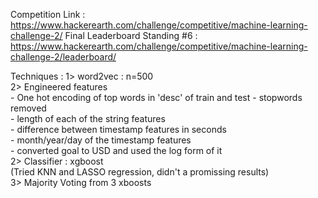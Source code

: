 Competition Link : https://www.hackerearth.com/challenge/competitive/machine-learning-challenge-2/
Final Leaderboard Standing #6 : https://www.hackerearth.com/challenge/competitive/machine-learning-challenge-2/leaderboard/

Techniques :
1> word2vec : n=500  
2> Engineered features  
	- One hot encoding of top words in 'desc' of train and test - stopwords removed  
	- length of each of the string features  
	- difference between timestamp features in seconds  
	- month/year/day of the timestamp features  
	- converted goal to USD and used the log form of it  
2> Classifier : xgboost  
(Tried KNN and LASSO regression, didn't a promissing results)  
3> Majority Voting from 3 xboosts  